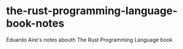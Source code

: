 # the-rust-programming-language-book-notes
Eduardo Aire's notes abouth The Rust Programming Language book
